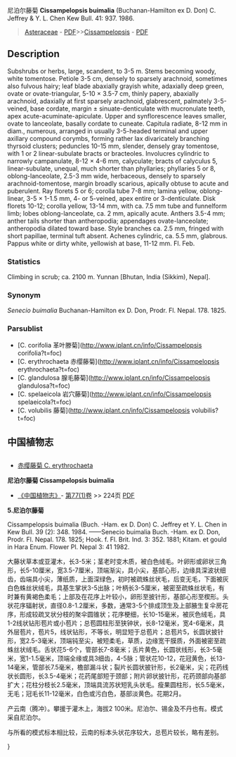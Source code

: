 尼泊尔藤菊 **Cissampelopsis buimalia** (Buchanan-Hamilton ex D. Don) C. Jeffrey & Y. L. Chen Kew Bull. 41: 937. 1986.

> [Asteraceae](http://www.iplant.cn/info/Asteraceae?t=foc) - [PDF](http://www.iplant.cn/foc/pdf/Asteraceae.pdf)>>[Cissampelopsis](http://www.iplant.cn/info/Cissampelopsis?t=foc) - [PDF](http://www.iplant.cn/foc/pdf/Cissampelopsis.pdf)

## Description

Subshrubs or herbs, large, scandent, to 3-5 m. Stems becoming woody, white tomentose. Petiole 3-5 cm, densely to sparsely arachnoid, sometimes also fulvous hairy; leaf blade abaxially grayish white, adaxially deep green, ovate or ovate-triangular, 5-10 × 3.5-7 cm, thinly papery, abaxially arachnoid, adaxially at first sparsely arachnoid, glabrescent, palmately 3-5-veined, base cordate, margin ± sinuate-denticulate with mucronulate teeth, apex acute-acuminate-apiculate. Upper and synflorescence leaves smaller, ovate to lanceolate, basally cordate to cuneate. Capitula radiate, 8-12 mm in diam., numerous, arranged in usually 3-5-headed terminal and upper axillary compound corymbs, forming rather lax divaricately branching thyrsoid clusters; peduncles 10-15 mm, slender, densely gray tomentose, with 1 or 2 linear-subulate bracts or bracteoles. Involucres cylindric to narrowly campanulate, 8-12 × 4-6 mm, calyculate; bracts of calyculus 5, linear-subulate, unequal, much shorter than phyllaries; phyllaries 5 or 8, oblong-lanceolate, 2.5-3 mm wide, herbaceous, densely to sparsely arachnoid-tomentose, margin broadly scarious, apically obtuse to acute and puberulent. Ray florets 5 or 6; corolla tube 7-8 mm; lamina yellow, oblong-linear, 3-5 × 1-1.5 mm, 4- or 5-veined, apex entire or 3-denticulate. Disk florets 10-12; corolla yellow, 13-14 mm, with ca. 7.5 mm tube and funnelform limb; lobes oblong-lanceolate, ca. 2 mm, apically acute. Anthers 3.5-4 mm; anther tails shorter than antheropodia; appendages ovate-lanceolate; antheropodia dilated toward base. Style branches ca. 2.5 mm, fringed with short papillae, terminal tuft absent. Achenes cylindric, ca. 5.5 mm, glabrous. Pappus white or dirty white, yellowish at base, 11-12 mm. Fl. Feb.

### Statistics
Climbing in scrub; ca. 2100 m. Yunnan [Bhutan, India (Sikkim), Nepal].

### Synonym
*Senecio buimalia* Buchanan-Hamilton ex D. Don, Prodr. Fl. Nepal. 178. 1825.

### Parsublist

* [C.  corifolia  革叶滕菊](http://www.iplant.cn/info/Cissampelopsis corifolia?t=foc)
* [C.  erythrochaeta  赤缨藤菊](http://www.iplant.cn/info/Cissampelopsis erythrochaeta?t=foc)
* [C.  glandulosa  腺毛藤菊](http://www.iplant.cn/info/Cissampelopsis glandulosa?t=foc)
* [C.  spelaeicola  岩穴藤菊](http://www.iplant.cn/info/Cissampelopsis spelaeicola?t=foc)
* [C.  volubilis  藤菊](http://www.iplant.cn/info/Cissampelopsis volubilis?t=foc)

## 中国植物志

## 
* [赤缨藤菊  C.  erythrochaeta](Cissampelopsis-erythrochaeta-赤缨藤菊.md)

**尼泊尔藤菊 Cissampelopsis buimalia**

* [《中国植物志》](http://www.iplant.cn/frps)- [第77(1)卷](http://www.iplant.cn/frps/vol/77(1)) >> 224页 [PDF](http://www.iplant.cn/frps/pdf/77(1)/224.PDF)

**5.尼泊尔藤菊**

Cissampelopsis buimalia (Buch. -Ham. ex D. Don) C. Jeffrey et Y. L. Chen in Kew Bull. 39 (2): 348. 1984. ——Senecio buimalia Buch. -Ham. ex D. Don, Prodr. Fl. Nepal. 178. 1825; Hook. f. Fl. Brit. Ind. 3: 352. 1881; Kitam. et gould in Hara Enum. Flower Pl. Nepal 3: 41 1982.

大藤状草本或亚灌木，长3-5米；茎老时变木质，被白色绒毛。叶卵形或卵状三角形，长5-10厘米，宽3.5-7厘米，顶端渐尖，具小尖，基部心形，边缘具深波状细齿，齿端具小尖，薄纸质，上面深绿色，初时被疏蛛丝状毛，后变无毛，下面被灰白色蛛丝状绒毛，具基生掌状3-5出脉；叶柄长3-5厘米，被密至疏蛛丝状毛，有时兼有黄褐色柔毛；上部及在花序上叶较小，卵形至披针形，基部心形至楔形。头状花序辐射状，直径0.8-1.2厘米，多数，通常3-5个排成顶生及上部腋生复伞房花序，形成较疏叉状分枝的聚伞圆锥状；花序梗细，长10-15毫米，被灰色绒毛，具1-2线状钻形苞片或小苞片；总苞圆柱形至狭钟状，长8-12毫米，宽4-6毫米，具外层苞片，苞片5，线状钻形，不等长，明显短于总苞片；总苞片5，长圆状披针形，宽2.5-3毫米，顶端钝至尖，被短柔毛，草质，边缘宽干膜质，外面被密至疏蛛丝状绒毛。舌状花5-6个，管部长7-8毫米；舌片黄色，长圆状线形，长3-5毫米，宽1-1.5毫米，顶端全缘或具3细齿，4-5脉；管状花10-12，花冠黄色，长13-14毫米，管部长7.5毫米，檐部漏斗状；裂片长圆状披针形，长2毫米，尖；花药线状长圆形，长3.5-4毫米；花药尾部短于颈部；附片卵状披针形，花药颈部向基部扩大；花柱分枝长2.5毫米，顶端具流苏状短乳头状毛。瘦果圆柱形，长5.5毫米，无毛；冠毛长11-12毫米，白色或污白色，基部淡黄色。花期2月。

产云南（腾冲）。攀援于灌木上，海拔2 100米。尼泊尔、锡金及不丹也有。模式采自尼泊尔。

与所看的模式标本相比较，云南的标本头状花序较大，总苞片较长，略有差别。

}
